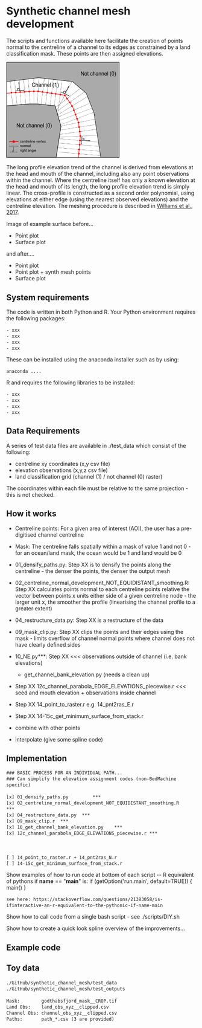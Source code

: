 # Synthetic channel mesh development

The scripts and functions available here facilitate the creation of points normal to the centreline of a channel to its edges as constrained by a land classification mask. These points are then assigned elevations. 

<img src="./figs/mesh_normal_method.png" width="300px" />

The long profile elevation trend of the channel is derived from elevations at the head and mouth of the channel, including also any point observations within the channel. Where the centreline itself has only a known elevation at the head and mouth of its length, the long profile elevation trend is simply linear. The cross-profile is constructed as a second order polynomial, using elevations at either edge (using the nearest observed elevations) and the centreline elevation. The meshing procedure is described in [Williams et al., 2017](http://www.the-cryosphere.net/11/363/2017/tc-11-363-2017.html).

Image of example surface before...

- Point plot
- Surface plot

and after....

- Point plot
- Point plot + synth mesh points
- Surface plot

## System requirements

The code is written in both Python and R. Your Python environment requires the following packages:

	- xxx
	- xxx
	- xxx
	- xxx

These can be installed using the anaconda installer such as by using:

	anaconda ....

R and requires the following libraries to be installed:

	- xxx
	- xxx
	- xxx
	- xxx
	
## Data Requirements

A series of test data files are available in ./test_data which consist of the following:

* centreline xy coordinates (x,y csv file)
* elevation observations (x,y,z csv file)
* land classification grid (channel (1) / not channel (0) raster)

The coordinates within each file must be relative to the same projection - this is not checked.

## How it works

- Centreline points: For a given area of interest (AOI), the user has a pre-digitised channel centreline
- Mask: The centreline falls spatially within a mask of value 1 and not 0 - for an ocean/land mask, the ocean would be 1 and land would be 0

- 01_densify_paths.py: Step XX is to densify the points along the centreline - the denser the points, the denser the output mesh 

- 02_centreline_normal_development_NOT_EQUIDISTANT_smoothing.R: Step XX calculates points normal to each centreline points relative the vector between points x units either side of a given centreline node - the larger unit x, the smoother the profile (linearising the channel profile to a greater extent) 

- 04_restructure_data.py: Step XX is a restructure of the data 

- 09_mask_clip.py: Step XX clips the points and their edges using the mask - limits overflow of channel normal points where channel does not have clearly defined sides 

- 10_NE.py***: Step XX  <<< observations outside of channel (i.e. bank elevations)
	+ get_channel_bank_elevation.py (needs a clean up)

- Step XX 12c_channel_parabola_EDGE_ELEVATIONS_piecewise.r <<< seed and mouth elevation + observations inside channel

- Step XX 14_point_to_raster.r e.g. 14_pnt2ras_E.r 
- Step XX 14-15c_get_minimum_surface_from_stack.r 

- combine with other points
- interpolate (give some spline code)

## Implementation

	### BASIC PROCESS FOR AN INDIVIDUAL PATH...
	### Can simplify the elevation assignment codes (non-BedMachine specific)

	[x]	01_densify_paths.py 		***		
	[x]	02_centreline_normal_development_NOT_EQUIDISTANT_smoothing.R 	***
	[x]	04_restructure_data.py 	***
	[x]	09_mask_clip.r 	***
	[x]	10_get_channel_bank_elevation.py 	***
	[x] 12c_channel_parabola_EDGE_ELEVATIONS_piecewise.r *** 
	


	[ ] 14_point_to_raster.r + 14_pnt2ras_N.r 
	[ ]	14-15c_get_minimum_surface_from_stack.r


Show examples of how to run code at bottom of each script
	-- R equivalent of pythons if __name__ == "__main__" is:
		if (getOption('run.main', default=TRUE)) {
	 		 main()
		}

	see here: https://stackoverflow.com/questions/21383058/is-ifinteractive-an-r-equivalent-to-the-pythonic-if-name-main

Show how to call code from a single bash script 
	- see ./scripts/DIY.sh

Show how to create a quick look spline overview of the improvements...

## Example code

## Toy data

	./GitHub/synthetic_channel_mesh/test_data
	./GitHub/synthetic_channel_mesh/test_outputs

	Mask: 		 godthabsfjord_mask__CROP.tif
	Land Obs: 	 land_obs_xyz__clipped.csv
	Channel Obs: channel_obs_xyz__clipped.csv
	Paths:		 path_*.csv (3 are provided)




